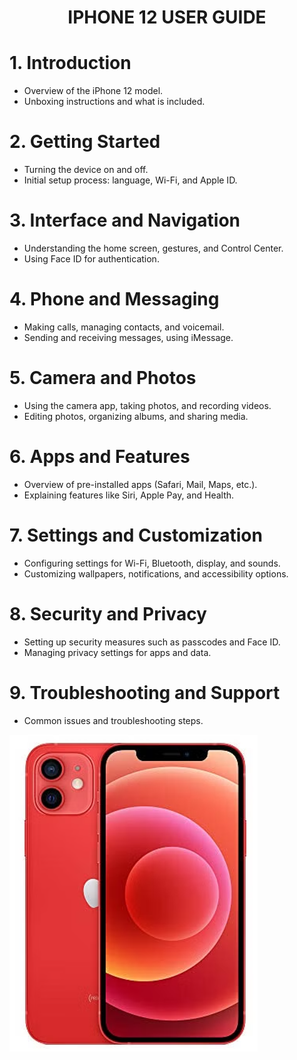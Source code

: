 <h1 align="center">IPHONE 12 USER GUIDE</h1>

# 1. Introduction
- Overview of the iPhone 12 model.
- Unboxing instructions and what is included.

# 2. Getting Started
- Turning the device on and off.
- Initial setup process: language, Wi-Fi, and Apple ID.

# 3. Interface and Navigation
- Understanding the home screen, gestures, and Control Center.
- Using Face ID for authentication.

# 4. Phone and Messaging
- Making calls, managing contacts, and voicemail.
- Sending and receiving messages, using iMessage.

# 5. Camera and Photos
- Using the camera app, taking photos, and recording videos.
- Editing photos, organizing albums, and sharing media.

# 6. Apps and Features
- Overview of pre-installed apps (Safari, Mail, Maps, etc.).
- Explaining features like Siri, Apple Pay, and Health.

# 7. Settings and Customization
- Configuring settings for Wi-Fi, Bluetooth, display, and sounds.
- Customizing wallpapers, notifications, and accessibility options.

# 8. Security and Privacy
- Setting up security measures such as passcodes and Face ID.
- Managing privacy settings for apps and data.

# 9. Troubleshooting and Support
- Common issues and troubleshooting steps.



  
![iPhone Image](https://github.com/suddeer/Sudeshna_Podder_Tech_Writing_Sample/blob/main/iphone12_red.png)

